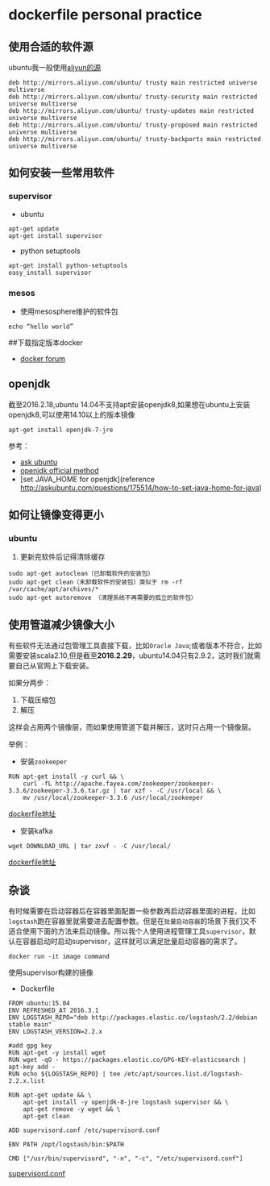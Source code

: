 # dockerfile personal practice
## 使用合适的软件源
ubuntu我一般使用[aliyun的源](http://wiki.ubuntu.org.cn/Template:14.04source)
```
deb http://mirrors.aliyun.com/ubuntu/ trusty main restricted universe multiverse
deb http://mirrors.aliyun.com/ubuntu/ trusty-security main restricted universe multiverse
deb http://mirrors.aliyun.com/ubuntu/ trusty-updates main restricted universe multiverse
deb http://mirrors.aliyun.com/ubuntu/ trusty-proposed main restricted universe multiverse
deb http://mirrors.aliyun.com/ubuntu/ trusty-backports main restricted universe multiverse
```

## 如何安装一些常用软件
### supervisor
- ubuntu
```shell
apt-get update
apt-get install supervisor
```

- python setuptools
```
apt-get install python-setuptools
easy_install supervisor
```

### mesos
- 使用mesosphere维护的软件包
```
echo “hello world”
```

##下载指定版本docker
- [docker forum](https://forums.docker.com/t/how-can-i-install-a-specific-version-of-the-docker-engine/1993/6)

## openjdk
截至2016.2.18,ubuntu 14.04不支持apt安装openjdk8,如果想在ubuntu上安装openjdk8,可以使用14.10以上的版本镜像
```
apt-get install openjdk-7-jre
```

参考：
- [ask ubuntu](http://askubuntu.com/questions/464755/how-to-install-openjdk-8-on-14-04-lts)
- [openjdk official method](http://openjdk.java.net/install/)
- [set JAVA_HOME for openjdk](reference http://askubuntu.com/questions/175514/how-to-set-java-home-for-java)

## 如何让镜像变得更小
### ubuntu
1. 更新完软件后记得清除缓存
```
sudo apt-get autoclean（已卸载软件的安装包）
sudo apt-get clean（未卸载软件的安装包）类似于 rm -rf /var/cache/apt/archives/*
sudo apt-get autoremove （清理系统不再需要的孤立的软件包）
```

## 使用管道减少镜像大小
有些软件无法通过包管理工具直接下载，比如`Oracle Java`;或者版本不符合，比如需要安装scala2.10,但是截至**2016.2.29**，ubuntu14.04只有2.9.2，这时我们就需要自己从官网上下载安装。

如果分两步：
1. 下载压缩包
2. 解压

这样会占用两个镜像层，而如果使用管道下载并解压，这时只占用一个镜像层。

举例：

- 安装`zookeeper`
```
RUN apt-get install -y curl && \
    curl -fL http://apache.fayea.com/zookeeper/zookeeper-3.3.6/zookeeper-3.3.6.tar.gz | tar xzf - -C /usr/local && \
    mv /usr/local/zookeeper-3.3.6 /usr/local/zookeeper
```
[dockerfile地址](https://github.com/DHOPL/docker-zookeeper/blob/master/Dockerfile)

- 安装kafka
```
wget DOWNLOAD_URL | tar zxvf - -C /usr/local/
```
[dockerfile地址](https://github.com/DHOPL/docker-kafka)

## 杂谈
有时候需要在启动容器后在容器里面配置一些参数再启动容器里面的进程，比如`logstash`跑在容器里就需要进去配置参数。但是在`批量启动容器`的场景下我们又不适合使用下面的方法来启动镜像。所以我个人使用进程管理工具`supervisor`，默认在容器启动时启动supervisor，这样就可以满足批量启动容器的需求了。
```language
docker run -it image command
```
使用supervisor构建的镜像
- Dockerfile

```language
FROM ubuntu:15.04
ENV REFRESHED_AT 2016.3.1
ENV LOGSTASH_REPO="deb http://packages.elastic.co/logstash/2.2/debian stable main"
ENV LOGSTASH_VERSION=2.2.x

#add gpg key
RUN apt-get -y install wget
RUN	wget -qO - https://packages.elastic.co/GPG-KEY-elasticsearch | apt-key add -
RUN echo ${LOGSTASH_REPO} | tee /etc/apt/sources.list.d/logstash-2.2.x.list

RUN apt-get update && \
	apt-get install -y openjdk-8-jre logstash supervisor && \
	apt-get remove -y wget && \
	apt-get clean

ADD supervisord.conf /etc/supervisord.conf

ENV PATH /opt/logstash/bin:$PATH

CMD ["/usr/bin/supervisord", "-n", "-c", "/etc/supervisord.conf"]
```

[supervisord.conf](https://github.com/DHOPL/docker-logstash/blob/master/supervisord.conf)
